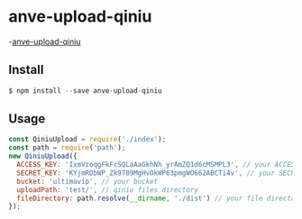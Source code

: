 # anve-upload-qiniu
  
  -[anve-upload-qiniu](https://github.com/shihao905/upload-qiniu.git)

## Install

```js
$ npm install --save anve-upload-qiniu
```


## Usage

```js
const QiniuUpload = require('./index');
const path = require('path');
new QiniuUpload({
  ACCESS_KEY: 'IxmVzoqgFkFcSQLaAaGkhNh_yrAmZQ1d6cMSMPL3', // your ACCESS_KEY
  SECRET_KEY: 'KYjmRDbWP_Zk9789MgHvOkWP63pmgWO662ABCTi4v', // your SECRET_KEY
  bucket: 'ultimavip', // your bucket
  uploadPath: 'test/', // qiniu files directory
  fileDirectory: path.resolve(__dirname, './dist') // your file directory
});
```
